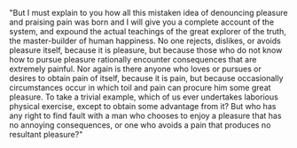 "But I must explain to you how all this mistaken idea of denouncing pleasure and praising pain was born and I will give you a complete account of the system, and expound 
the actual teachings of the great explorer of the truth, the master-builder of human happiness. No one rejects, dislikes, or avoids pleasure itself, because it is pleasure, 
but because those who do not know how to pursue pleasure rationally encounter consequences that are extremely painful. Nor again is there anyone who loves or pursues or desires
 to obtain pain of itself, because it is pain, but because occasionally circumstances occur in which toil and pain can procure him some great pleasure. To take a trivial example, which of us ever undertakes laborious physical exercise, except to obtain some advantage from it? But who has any right to find fault with a man who chooses to enjoy a pleasure 
 that has no annoying consequences, or one who avoids a pain that produces no resultant pleasure?"